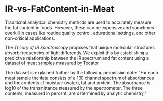 # IR-vs-FatContent-in-Meat

Traditional analytical chemistry methods are used to accurately measure the fat content in foods. However, these can be expensive and sometimes overkill in cases like routine quality control, educational settings, and other non-critical applications. 

The *Theory of IR Spectroscopy* proposes that unique molecular structures absorb frequencies of light differently. We exploit this by establishing a predictive relationship between the IR spectrum and fat content using a [dataset of meat samples measured by Tecator](https://www.rdocumentation.org/packages/fda.usc/versions/2.1.0/topics/tecator)

The dataset is explained further by the following permission note: "For each meat sample the data consists of a 100 channel spectrum of absorbances and the contents of moisture (water), fat and protein. The absorbance is -log10 of the transmittance measured by the spectrometer. The three contents, measured in percent, are determined by analytic chemistry."
